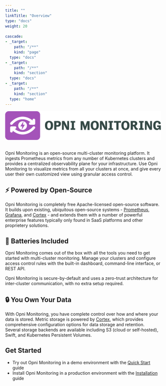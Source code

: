 ```yaml
---
title: ""
linkTitle: "Overview"
type: "docs"
weight: 20

cascade:
- _target:
    path: "/**"
    kind: "page"
  type: "docs"
- _target: 
    path: "/**"
    kind: "section"
  type: "docs"
- _target:
    path: "/**" 
    kind: "section"
  type: "home"
---
```


<img src="static/logo.svg" />
<br />
<br />

Opni Monitoring is an open-source multi-cluster monitoring platform. It ingests Prometheus metrics from any number of Kubernetes clusters and provides a centralized observability plane for your infrastructure. Use Opni Monitoring to visualize metrics from all your clusters at once, and give every user their own customized view using granular access control.

## ⚡ Powered by Open-Source

Opni Monitoring is completely free Apache-licensed open-source software. It builds upon existing, ubiquitous open-source systems - [Prometheus](https://prometheus.io), [Grafana](https://grafana.com), and [Cortex](https://cortexmetrics.io) - and extends them with a number of powerful enterprise features typically only found in SaaS platforms and other proprietery solutions.

## 🔋 Batteries Included

Opni Monitoring comes out of the box with all the tools you need to get started with multi-cluster monitoring. Manage your clusters and configure access control rules with the built-in dashboard, command-line interface, or REST API. 

Opni Monitoring is secure-by-default and uses a zero-trust architecture for inter-cluster communication, with no extra setup required.

## 🔒 You Own Your Data

With Opni Monitoring, you have complete control over how and where your data is stored. Metric storage is powered by [Cortex](https://cortexmetrics.io), which provides comprehensive configuration options for data storage and retention. Several storage backends are available including S3 (cloud or self-hosted), Swift, and Kubernetes Persistent Volumes.

## Get Started

* Try out Opni Monitoring in a demo environment with the [Quick Start](quickstart) guide
* Install Opni Monitoring in a production environment with the [Installation](installation) guide

